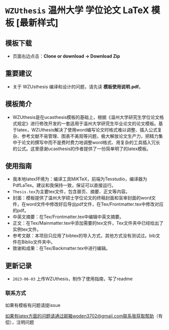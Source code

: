 # `WZUthesis` 温州大学 学位论文 LaTeX 模板 [最新样式]

## 模板下载

* 页面右边点击：**Clone or download -> Download Zip**

## 重要建议

* 关于 WZUsthesis 编译和设计的问题，请先读 **模板使用说明.pdf**。

## 模板简介

* WZUthesis是在ucasthesis模板的基础上，根据《温州大学研究生学位论文格式规定》进行修改开发的一套适用于温州大学研究生毕业论文的论文模板。基于latex，WZUthesis解决了使用word编写论文时格式难以调整、插入公式复杂、参考文献不易管理、图表不美观等问题，极大解放论文生产力，把精力集中于论文的撰写中而不是费时费力地调整word格式、用复杂的工具插入冗长的公式。这里感谢ucasthesis的作者提供了一份简单明了的latex模板。

## 使用指南

- 我本地latex环境为：编译工具MiKTeX，前端为Texstudio，编译器为PdfLaTex。建议和我保持一致，保证可以直接运行。
- `Thesis.tex`为主要tex文件，包含扉页、摘要、正文等内容。
- 封面：模板提供了温州大学硕士学位论文的终稿封面和盲审封面的word文件，在word文件中修改好后导出pdf文件，在Tex/Frontmatter.tex中修改对应的pdf。
- 中英文摘要：在Tex/Frontmatter.tex中编辑中英文摘要。
- 正文：在Tex/Mainmatter.tex中添加需要的tex文件，Tex文件夹中已经给出了实例tex文件。
- 参考文献：本项目只应用了bibtex的导入方式，其他方式没有测试过。bib文件在Biblio文件夹中。
- 致谢和成果：在Tex/Backmatter.tex中进行编辑。

## 更新记录

* `2023-06-03` 上传WZUthesis，制作了使用指南，写了readme

### 联系方式

如果有模板有问题请提issue

如果有latex方面的问题请通过邮箱woden3702@gmail.com联系我获取帮助（有偿），注明问题

